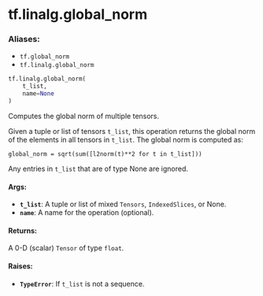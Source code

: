<div itemscope itemtype="http://developers.google.com/ReferenceObject">
<meta itemprop="name" content="tf.linalg.global_norm" />
<meta itemprop="path" content="Stable" />
</div>

# tf.linalg.global_norm

### Aliases:

* `tf.global_norm`
* `tf.linalg.global_norm`

``` python
tf.linalg.global_norm(
    t_list,
    name=None
)
```

Computes the global norm of multiple tensors.

Given a tuple or list of tensors `t_list`, this operation returns the
global norm of the elements in all tensors in `t_list`. The global norm is
computed as:

`global_norm = sqrt(sum([l2norm(t)**2 for t in t_list]))`

Any entries in `t_list` that are of type None are ignored.

#### Args:

* <b>`t_list`</b>: A tuple or list of mixed `Tensors`, `IndexedSlices`, or None.
* <b>`name`</b>: A name for the operation (optional).


#### Returns:

A 0-D (scalar) `Tensor` of type `float`.


#### Raises:

* <b>`TypeError`</b>: If `t_list` is not a sequence.